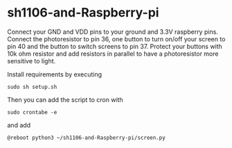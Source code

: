 # sh1106-and-Raspberry-pi




Connect your GND and VDD pins to your ground and 3.3V raspberry pins.
Connect the photoresistor to pin 36, one button to turn on/off your screen to pin 40 and the button to switch screens to pin 37.
Protect your buttons with 10k ohm resistor and add resistors in parallel to have a photoresistor more sensitive to light.


Install requirements by executing 

   ```shell
   sudo sh setup.sh
   ```
Then you can add the script to cron with

   ```shell
   sudo crontabe -e
   ```  
and add

   ```shell
   @reboot python3 ~/sh1106-and-Raspberry-pi/screen.py
   ```  
